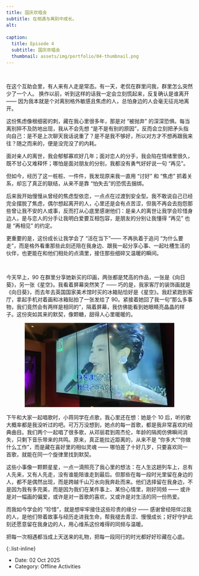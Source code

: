 ```yaml
---
title: 国庆欢唱会
subtitle: 在相遇与离别中成长。
alt: 

caption:
  title: Episode 4
  subtitle: 国庆欢唱会
  thumbnail: assets/img/portfolio/04-thumbnail.png
---
```


<div style="text-align: center;">
  <img src="assets/img/portfolio/04-content-01.jpg" alt="" style="max-width: 80%; height: auto;">
</div>

在这个互助会里，有人来有人走是常态。有一天，老侃在群里问我，群里怎么突然少了一个人。 换作以前，听到这样的话我一定会立刻慌起来，反复确认是谁离开 —— 因为我本就是个对离别格外敏感且焦虑的人，总怕身边的人会毫无征兆地离开。

这份焦虑像根细密的刺，藏在我心里很多年，那是对 “被抛弃” 的深深恐惧。每当离别猝不及防地出现，我从不会先想 “是不是有别的原因”，反而会立刻把矛头指向自己：是不是上次聊天我话说重了？是不是我不够好，所以对方才不想再跟我来往？随之而来的，便是没完没了的内耗。

面对亲人的离世，我会郁郁寡欢好几年；面对恋人的分手，我会陷在情绪里很久，既不甘心又难释怀；哪怕是面对朋友的分别，我都没有勇气好好说一句 “再见”。

但如今，经历了这一桩桩、一件件，我发现原来我一直用 “讨好” 和 “焦虑” 抓着关系，却忘了真正的联结，从来不是靠 “怕失去”的恐慌去捆绑。

后来我开始慢慢从曾经的焦虑型依恋，一点点在过渡到安全型。我不敢说自己已经完全摆脱了焦虑，偶尔想起离开的人，心里还是会有点苦涩，但我不再会去抱怨那些曾让我不安的人或事，反而打从心底里感谢他们：是亲人的离世让我学会珍惜身边人，是与恋人的分手让我明白爱要互相包容，是朋友的分别让我懂得 “再见” 也是 “再相见” 的约定。

更重要的是，这份成长让我学会了 “活在当下”—— 不再执着于追问 “为什么要走”，而是格外看重那些此刻还陪在我身边、跟我一起分享心事、一起吐槽生活的伙伴，也更能在和他们相处的点滴里，接住那些细碎又温暖的瞬间。

<div style="text-align: center;">
  <img src="assets/img/portfolio/04-content-02.jpg" alt="" style="max-width: 80%; height: auto;">
</div>

今天早上，90 在群里分享她新买的印画，两张都是梵高的作品，一张是《向日葵》，另一张《星空》。我看着屏幕突然笑了 —— 巧的是，我家客厅的装饰画就是《向日葵》，而去年去英国国家美术馆时买的冰箱贴恰好是《星空》。我赶紧跑到客厅，拿起手机对着画和冰箱贴拍了一张发给了 90。紧接着她回了我一句“那么多事物，我们竟然会有两样是相同的”，隔着屏幕，我仿佛能看到她眼睛亮晶晶的样子。这份突如其来的默契，像颗糖，甜得人心里暖暖的。

<div style="text-align: center;">
  <img src="assets/img/portfolio/04-content-03.jpg" alt="" style="max-width: 80%; height: auto;">
</div>

下午和大家一起唱歌时，小蒋同学在点歌，我心里还在想：她是个 10 后，听的歌大概率都是我没听过的吧。可万万没想到，她点的每一首歌，都是我非常喜欢的经典曲目。我们两个一起唱了很多歌，从邓丽君到周杰伦，年龄的隔阂仿佛瞬间消失，只剩下音乐带来的共鸣。原来，真正能拉近距离的，从来不是 “你多大”“你做什么工作”，而是藏在喜好里的相似灵魂 —— 哪怕差了十好几岁，只要喜欢同一首歌，就能在同一个旋律里找到默契。

这些小事像一颗颗星星，一点一滴照亮了我心里的想法：在人生这趟列车上，总有人先来，又有人先走，没有谁能陪谁走到最后。但那些在每一段时光里留在身边的人，都不是偶然出现，而是跨越千山万水向我奔赴而来。他们选择留在我身边，不是因为我有多完美，而是因为我们在某件事上、某份心情里，刚好同频 —— 或许是对一幅画的偏爱，或许是对一首歌的喜欢，又或许是对生活的同一份热爱。

而我如今学会的 “珍惜”，就是想牢牢接住这些珍贵的缘分 —— 感谢曾经陪伴过我的人，是他们带着故事与经历走进我生命，帮我褪去青涩、慢慢成长；好好守护此刻还愿意留在我身边的人，用心维系这份难得的同频与温暖。

把每一次相遇都当成上天送来的礼物，把每一段同行的时光都好好珍藏在心底。

{:.list-inline}
- Date: 02 Oct 2025
- Category: Offline Activities